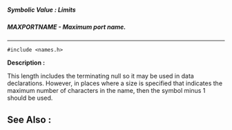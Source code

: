 ##### Symbolic Value : Limits
##### MAXPORTNAME - Maximum port name.
---
```
#include <names.h>
```
**Description :**

This length includes the terminating null so it may be used in data 
declarations.  However, in places where a size is specified that indicates the 
maximum number of characters in the name, then the symbol minus 1 should be 
used.

**See Also :**
---
